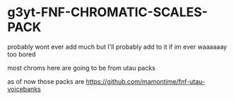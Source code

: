 # g3yt-FNF-CHROMATIC-SCALES-PACK
probably wont ever add much but I'll probably add to it if im ever waaaaaay too bored


most chroms here are going to be from utau packs

as of now those packs are https://github.com/mamontime/fnf-utau-voicebanks
